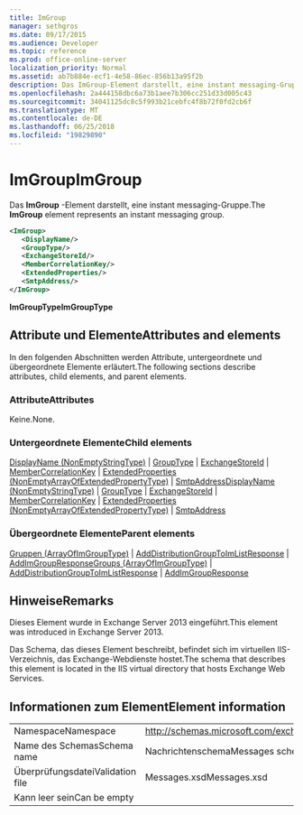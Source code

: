 ```yaml
---
title: ImGroup
manager: sethgros
ms.date: 09/17/2015
ms.audience: Developer
ms.topic: reference
ms.prod: office-online-server
localization_priority: Normal
ms.assetid: ab7b884e-ecf1-4e58-86ec-856b13a95f2b
description: Das ImGroup-Element darstellt, eine instant messaging-Gruppe.
ms.openlocfilehash: 2a444158dbc6a73b1aee7b306cc251d33d005c43
ms.sourcegitcommit: 34041125dc8c5f993b21cebfc4f8b72f0fd2cb6f
ms.translationtype: MT
ms.contentlocale: de-DE
ms.lasthandoff: 06/25/2018
ms.locfileid: "19829890"
---
```

# <a name="imgroup"></a><span data-ttu-id="2c22f-103">ImGroup</span><span class="sxs-lookup"><span data-stu-id="2c22f-103">ImGroup</span></span>

<span data-ttu-id="2c22f-104">Das **ImGroup** -Element darstellt, eine instant messaging-Gruppe.</span><span class="sxs-lookup"><span data-stu-id="2c22f-104">The **ImGroup** element represents an instant messaging group.</span></span> 
  
```XML
<ImGroup>
   <DisplayName/>
   <GroupType/>
   <ExchangeStoreId/>
   <MemberCorrelationKey/>
   <ExtendedProperties/>
   <SmtpAddress/>
</ImGroup>
```

 <span data-ttu-id="2c22f-105">**ImGroupType**</span><span class="sxs-lookup"><span data-stu-id="2c22f-105">**ImGroupType**</span></span>
## <a name="attributes-and-elements"></a><span data-ttu-id="2c22f-106">Attribute und Elemente</span><span class="sxs-lookup"><span data-stu-id="2c22f-106">Attributes and elements</span></span>

<span data-ttu-id="2c22f-107">In den folgenden Abschnitten werden Attribute, untergeordnete und übergeordnete Elemente erläutert.</span><span class="sxs-lookup"><span data-stu-id="2c22f-107">The following sections describe attributes, child elements, and parent elements.</span></span>
  
### <a name="attributes"></a><span data-ttu-id="2c22f-108">Attribute</span><span class="sxs-lookup"><span data-stu-id="2c22f-108">Attributes</span></span>

<span data-ttu-id="2c22f-109">Keine.</span><span class="sxs-lookup"><span data-stu-id="2c22f-109">None.</span></span>
  
### <a name="child-elements"></a><span data-ttu-id="2c22f-110">Untergeordnete Elemente</span><span class="sxs-lookup"><span data-stu-id="2c22f-110">Child elements</span></span>

<span data-ttu-id="2c22f-111">[DisplayName (NonEmptyStringType)](displayname-nonemptystringtype.md) | [GroupType](grouptype.md) | [ExchangeStoreId](exchangestoreid.md) | [MemberCorrelationKey](membercorrelationkey.md) | [ExtendedProperties (NonEmptyArrayOfExtendedPropertyType)](extendedproperties-nonemptyarrayofextendedpropertytype.md)  |  [ SmtpAddress](smtpaddress.md)</span><span class="sxs-lookup"><span data-stu-id="2c22f-111">[DisplayName (NonEmptyStringType)](displayname-nonemptystringtype.md) | [GroupType](grouptype.md) | [ExchangeStoreId](exchangestoreid.md) | [MemberCorrelationKey](membercorrelationkey.md) | [ExtendedProperties (NonEmptyArrayOfExtendedPropertyType)](extendedproperties-nonemptyarrayofextendedpropertytype.md) | [SmtpAddress](smtpaddress.md)</span></span>
  
### <a name="parent-elements"></a><span data-ttu-id="2c22f-112">Übergeordnete Elemente</span><span class="sxs-lookup"><span data-stu-id="2c22f-112">Parent elements</span></span>

<span data-ttu-id="2c22f-113">[Gruppen (ArrayOfImGroupType)](groups-arrayofimgrouptype.md) | [AddDistributionGroupToImListResponse](adddistributiongrouptoimlistresponse.md) | [AddImGroupResponse](addimgroupresponse.md)</span><span class="sxs-lookup"><span data-stu-id="2c22f-113">[Groups (ArrayOfImGroupType)](groups-arrayofimgrouptype.md) | [AddDistributionGroupToImListResponse](adddistributiongrouptoimlistresponse.md) | [AddImGroupResponse](addimgroupresponse.md)</span></span>
  
## <a name="remarks"></a><span data-ttu-id="2c22f-114">Hinweise</span><span class="sxs-lookup"><span data-stu-id="2c22f-114">Remarks</span></span>

<span data-ttu-id="2c22f-115">Dieses Element wurde in Exchange Server 2013 eingeführt.</span><span class="sxs-lookup"><span data-stu-id="2c22f-115">This element was introduced in Exchange Server 2013.</span></span>
  
<span data-ttu-id="2c22f-116">Das Schema, das dieses Element beschreibt, befindet sich im virtuellen IIS-Verzeichnis, das Exchange-Webdienste hostet.</span><span class="sxs-lookup"><span data-stu-id="2c22f-116">The schema that describes this element is located in the IIS virtual directory that hosts Exchange Web Services.</span></span>
  
## <a name="element-information"></a><span data-ttu-id="2c22f-117">Informationen zum Element</span><span class="sxs-lookup"><span data-stu-id="2c22f-117">Element information</span></span>

|||
|:-----|:-----|
|<span data-ttu-id="2c22f-118">Namespace</span><span class="sxs-lookup"><span data-stu-id="2c22f-118">Namespace</span></span>  <br/> |http://schemas.microsoft.com/exchange/services/2006/messages  <br/> |
|<span data-ttu-id="2c22f-119">Name des Schemas</span><span class="sxs-lookup"><span data-stu-id="2c22f-119">Schema name</span></span>  <br/> |<span data-ttu-id="2c22f-120">Nachrichtenschema</span><span class="sxs-lookup"><span data-stu-id="2c22f-120">Messages schema</span></span>  <br/> |
|<span data-ttu-id="2c22f-121">Überprüfungsdatei</span><span class="sxs-lookup"><span data-stu-id="2c22f-121">Validation file</span></span>  <br/> |<span data-ttu-id="2c22f-122">Messages.xsd</span><span class="sxs-lookup"><span data-stu-id="2c22f-122">Messages.xsd</span></span>  <br/> |
|<span data-ttu-id="2c22f-123">Kann leer sein</span><span class="sxs-lookup"><span data-stu-id="2c22f-123">Can be empty</span></span>  <br/> ||
   

